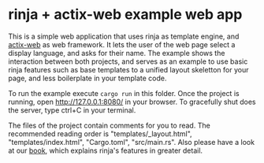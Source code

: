 # rinja + actix-web example web app

This is a simple web application that uses rinja as template engine, and
[actix-web](https://crates.io/crates/actix-web) as web framework.
It lets the user of the web page select a display language, and asks for their name.
The example shows the interaction between both projects, and serves as an example to use
basic rinja features such as base templates to a unified layout skeletton for your page,
and less boilerplate in your template code.

To run the example execute `cargo run` in this folder.
Once the project is running, open <http://127.0.0.1:8080/> in your browser.
To gracefully shut does the server, type ctrl+C in your terminal.

The files of the project contain comments for you to read.
The recommended reading order is "templates/_layout.html", "templates/index.html",
"Cargo.toml", "src/main.rs". Also please have a look at our [book](https://rinja.readthedocs.io/),
which explains rinja's features in greater detail.

